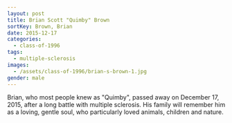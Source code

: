 ```yaml
---
layout: post
title: Brian Scott "Quimby" Brown
sortKey: Brown, Brian
date: 2015-12-17
categories:
  - class-of-1996
tags:
  - multiple-sclerosis
images:
  - /assets/class-of-1996/brian-s-brown-1.jpg
gender: male
---
```

Brian, who most people knew as "Quimby", passed away on December 17, 2015, after a long battle with multiple sclerosis.  His family will remember him as a loving, gentle soul, who particularly loved animals, children and nature.